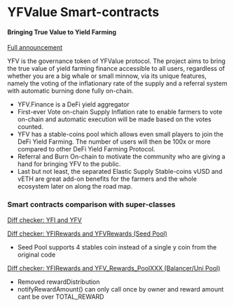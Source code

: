# YFValue Smart-contracts
#### Bringing True Value to Yield Farming

[Full announcement](https://medium.com/@yfv.finance/yfv-bringing-true-value-to-yield-farming-bddc4edf889a)

YFV is the governance token of YFValue protocol. The project aims to bring the true value of yield farming finance accessible to all users, regardless of whether you are a big whale or small minnow, via its unique features, namely the voting of the inflationary rate of the supply and a referral system with automatic burning done fully on-chain.
- YFV.Finance is a DeFi yield aggregator
- First-ever Vote on-chain Supply Inflation rate to enable farmers to vote on-chain and automatic execution will be made based on the votes counted.
- YFV has a stable-coins pool which allows even small players to join the DeFi Yield Farming. The number of users will then be 100x or more compared to other DeFi Yield Farming Protocol.
- Referral and Burn On-chain to motivate the community who are giving a hand for bringing YFV to the public.
- Last but not least, the separated Elastic Supply Stable-coins vUSD and vETH are great add-on benefits for the farmers and the whole ecosystem later on along the road map.

### Smart contracts comparison with super-classes

[Diff checker: YFI and YFV](https://www.diffchecker.com/xmmWFRAg)

[Diff checker: YFIRewards and YFVRewards (Seed Pool)](https://www.diffchecker.com/PT4d1PSC)
 - Seed Pool supports 4 stables coin instead of a single y coin from the original code

[Diff checker: YFIRewards and YFV_Rewards_PoolXXX (Balancer/Uni Pool)](https://www.diffchecker.com/PWyndemv)
 - Removed rewardDistribution
 - notifyRewardAmount() can only call once by owner and reward amount cant be over TOTAL_REWARD
